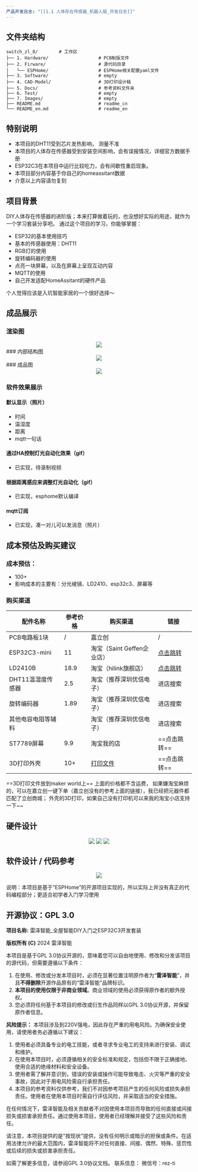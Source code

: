 ```yaml
---
产品开发日志: "[[1.1 人体存在传感器_机器人版_开发日志]]"
---
```

## 文件夹结构
```
switch_zl_8/        # 工作区
├── 1. Hardware/                   # PCB制版文件
├── 2. Firware/                    # 源代码目录
│   └── ESPHome/                   # ESPHome相关配置yaml文件
├── 3. Software/                   # empty
├── 4. CAD-Model/                  # 3D打印设计稿
├── 5. Docs/                       # 参考资料文件夹
├── 6. Test/                       # empty
├── 7. Images/                     # empty
├── README.md                      # readme_cn
└── README_en.md                   # readme_en
```

## 特别说明
- 本项目的DHT11受到芯片发热影响， 测量不准
- 本项目的人体存在传感器受到安装空间影响，会有误报情况，详细官方数据手册
- ESP32C3在本项目中运行比较吃力，会有间歇性重启现象。
- 本项目部分内容基于你自己的homeassitant数据
- 介意以上内容请勿复刻
## 项目背景
DIY人体存在传感器的进阶版；本来打算做着玩的，也没想好实际的用途，就作为一个学习套装分享吧。
通过这个项目的学习，你能够掌握：
- ESP32的基本使用技巧
- 基本的传感器使用：DHT11
- RGB灯的使用
- 旋转编码器的使用
- 点亮一块屏幕，以及在屏幕上呈现互动内容
- MQTT的使用
- 自己开发适配HomeAssitant的硬件产品

个人觉得应该是入坑智能家居的一个很好选择～
## 成品展示
### 渲染图
<center>
	<img 
	align="absmiddle" src="https://www.buda8888.com:30006/images/ReZ-TI/Product/SmartHome/Sensor/presence_sensor_robot/jlc/2.png" 
	style="max-width:100%" />
</center>
### 内部结构图
<center>
	<img 
	align="absmiddle" src="https://www.buda8888.com:30006/images/ReZ-TI/Product/SmartHome/Sensor/presence_sensor_robot/jlc/3.png" 
	style="max-width:100%" />
</center>
### 成品图
<center>
	<img 
	align="absmiddle" src="https://www.buda8888.com:30006/images/ReZ-TI/Product/SmartHome/Sensor/presence_sensor_robot/jlc/4.png" 
	style="max-width:100%" />
</center>

### 软件效果展示

#### 默认显示（照片）
- 时间
- 温湿度
- 距离
- mqtt一句话
#### 通过HA控制灯光自动化效果（gif）
- 已实现，待录制视频
#### 根据距离感应来调整灯光自动化（gif）
- 已实现，esphome默认编译
#### mqtt订阅
- 已实现，凑一对儿可以发消息（照片）


## 成本预估及购买建议
### 成本预估：
- 100+
- 影响成本的主要有：分光棱镜、LD2410、esp32c3、屏幕等

### 购买渠道

| 配件名称         | 参考价格 | 购买渠道                | 链接                                         |
| ------------ | ---- | ------------------- | ------------------------------------------ |
| PCB电路板1块     | /    | 嘉立创                 | /                                          |
| ESP32C3-mini | 11   | 淘宝（Saint Geffen企业店） | [点击跳转](https://s.click.taobao.com/i0JbsJt) |
| LD2410B      | 18.9 | 淘宝（hilink旗舰店）       | [点击跳转](https://s.click.taobao.com/pmBbsJt) |
| DHT11温湿度传感器  | 2.5  | 淘宝（推荐深圳优信电子）        | 进店搜索                                       |
| 旋转编码器        | 1.89 | 淘宝（推荐深圳优信电子）        | 进店搜索                                       |
| 其他电容电阻等辅料    |      | 淘宝（推荐深圳优信电子）        | 进店搜索                                       |
| ST7789屏幕     | 9.9  | 淘宝我的店               | ==点击跳转==                                   |
| 3D打印外壳       | 10+  | [打印文件]()            | ==点击跳转==                                   |

==3D打印文件放到maker world上==
上面的价格都不含运费，
如果嫌淘宝麻烦的，可以在嘉立创一键下单（嘉立创没有的参考上面的链接），我已经把元器件都匹配了立创商城；
外壳的3D打印，如果自己没有打印机可以来我的淘宝小店支持一下~~

## 硬件设计
<center>
	<img 
	align="absmiddle" src="https://www.buda8888.com:30006/images/ReZ-TI/Product/SmartHome/Sensor/presence_sensor_robot/jlc/5.png" 
	style="max-width:100%" />
	<img 
	align="absmiddle" src="https://www.buda8888.com:30006/images/ReZ-TI/Product/SmartHome/Sensor/presence_sensor_robot/jlc/6.png" 
	style="max-width:100%" />
	<img 
	align="absmiddle" src="https://www.buda8888.com:30006/images/ReZ-TI/Product/SmartHome/Sensor/presence_sensor_robot/jlc/7.png" 
	style="max-width:100%" />
</center>

## 软件设计 / 代码参考
<center>
	<img 
	align="absmiddle" src="https://www.buda8888.com:30006/images/ReZ-TI/Product/SmartHome/Sensor/presence_sensor_robot/jlc/8.png" 
	style="max-width:100%" />
</center>

说明：本项目是基于“ESPHome”的开源项目实现的，所以实际上并没有真正的代码编程部分；更适合初学者入门学习使用

## 开源协议：GPL 3.0

**项目名称:** 
雷泽智能_全屋智能DIY入门之ESP32C3开发套装

**版权所有 (C)** 
2024 雷泽智能

本项目是基于GPL 3.0协议开源的，意味着您可以自由地使用、修改和分发该项目的源代码，但需要遵循以下条件：

1. 在使用、修改或分发本项目时，必须在显著位置注明原作者为“**雷泽智能**”，并且**不得删除**开源作品原有的“雷泽智能”品牌标识。
2. **本项目的使用仅限于非商业领域**。商业领域的使用必须获得原作者的额外授权。
3. 您必须将任何基于本项目的修改或衍生作品同样以GPL 3.0协议开源，并保留原作者信息。

**风险提示：** 
本项目涉及到220V强电，因此存在严重的用电风险。为确保安全使用，请使用者务必遵循以下建议：

1. 使用者必须具备专业的电工技能，或者寻求专业电工的支持来进行安装、调试和维护。 
2. 在使用本项目时，必须遵循相关的安全标准和规定，包括但不限于正确接地、使用合适的绝缘材料和安全设备。 
3. 使用者需了解并意识到，错误的安装或操作可能导致电击、火灾等严重的安全事故，因此对于用电风险需自行承担责任。 
4. 本项目的参考资料仅供参考，我们不对因参考项目产生的任何风险或损失承担责任。使用者在使用本项目时需自行评估风险，并采取适当的安全措施。 

在任何情况下，雷泽智能及相关贡献者不对因使用本项目而导致的任何直接或间接损失或损害承担责任。通过使用本项目，使用者已经理解并接受了这些风险和责任。

请注意，本项目提供的是"按现状"提供，没有任何明示或暗示的担保或条件。在适用法律允许的最大范围内，雷泽智能将不对任何直接、间接、偶然、特殊、惩罚性或后续的损失或损害承担责任。

如需了解更多信息，请参阅GPL 3.0协议文档。
联系信息：
微信号：rez-ti